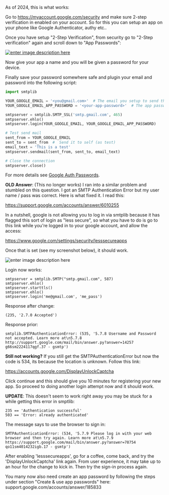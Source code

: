 As of 2024, this is what works:

Go to https://myaccount.google.com/security and make sure 2-step verification in enabled on your account. So for this you can setup an app on your phone like Google Authenticator, authy etc.. 

Once you have setup "2-Step Verification", from security go to "2-Step verification" again and scroll down to "App Passwords": 

[![enter image description here][1]][1]

Now give your app a name and you will be given a password for your device.

Finally save your password somewhere safe and plugin your email and password into the following script:

```python
import smtplib

YOUR_GOOGLE_EMAIL = '<you@gmail.com>'  # The email you setup to send the email using app password
YOUR_GOOGLE_EMAIL_APP_PASSWORD = '<your-app-password>'  # The app password you generated

smtpserver = smtplib.SMTP_SSL('smtp.gmail.com', 465)
smtpserver.ehlo()
smtpserver.login(YOUR_GOOGLE_EMAIL, YOUR_GOOGLE_EMAIL_APP_PASSWORD)

# Test send mail
sent_from = YOUR_GOOGLE_EMAIL
sent_to = sent_from  #  Send it to self (as test)
email_text = 'This is a test'
smtpserver.sendmail(sent_from, sent_to, email_text)

# Close the connection
smtpserver.close()

```

For more details see [Google Auth Passwords][2].

**OLD Answer**: (This no longer works)
I ran into a similar problem and stumbled on this question. I got an SMTP Authentication Error but my user name / pass was correct. Here is what fixed it. I read this: 

https://support.google.com/accounts/answer/6010255


In a nutshell, google is not allowing you to log in via smtplib because it has flagged this sort of login as "less secure", so what you have to do is go to this link while you're logged in to your google account, and allow the access:

https://www.google.com/settings/security/lesssecureapps


Once that is set (see my screenshot below), it should work.

![enter image description here][3]


Login now works:

    smtpserver = smtplib.SMTP("smtp.gmail.com", 587)
    smtpserver.ehlo()
    smtpserver.starttls()
    smtpserver.ehlo()
    smtpserver.login('me@gmail.com', 'me_pass')


Response after change:

    (235, '2.7.0 Accepted')

Response prior:

    smtplib.SMTPAuthenticationError: (535, '5.7.8 Username and Password not accepted. Learn more at\n5.7.8 http://support.google.com/mail/bin/answer.py?answer=14257 g66sm2224117qgf.37 - gsmtp')


**Still not working?** If you still get the SMTPAuthenticationError but now the code is 534, its because the location is unknown. Follow this link:

https://accounts.google.com/DisplayUnlockCaptcha

Click continue and this should give you 10 minutes for registering your new app. So proceed to doing another login attempt now and it should work.

**UPDATE**: This doesn't seem to work right away you may be stuck for a while getting this error in smptlib:

    235 == 'Authentication successful'
    503 == 'Error: already authenticated'

The message says to use the browser to sign in:

    SMTPAuthenticationError: (534, '5.7.9 Please log in with your web browser and then try again. Learn more at\n5.7.9 https://support.google.com/mail/bin/answer.py?answer=78754 qo11sm4014232igb.17 - gsmtp')

After enabling 'lesssecureapps', go for a coffee, come back, and try the 'DisplayUnlockCaptcha' link again. From user experience, it may take up to an hour for the change to kick in. Then try the sign-in process again. 

You many now also need create an app password by following the steps under section "Create & use app passwords" here: support.google.com/accounts/answer/185833


  [1]: https://i.sstatic.net/zTlbJ.png
  [2]: https://support.google.com/accounts/answer/185833
  [3]: https://i.sstatic.net/NwOeS.png
